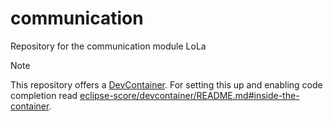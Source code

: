 # communication
Repository for the communication module LoLa

> [!NOTE]
> This repository offers a [DevContainer](https://containers.dev/).
> For setting this up and enabling code completion read [eclipse-score/devcontainer/README.md#inside-the-container](https://github.com/eclipse-score/devcontainer/blob/main/README.md#inside-the-container).
